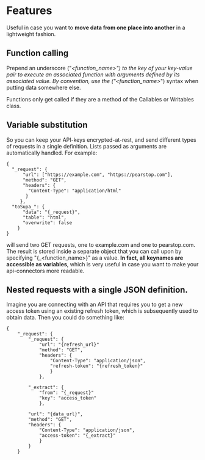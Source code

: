 # Features

Useful in case you want to **move data from one place into another** in a lightweight fashion.

## Function calling
Prepend an underscore ("_<function_name>") to the key of your key-value pair to execute an associated function with arguments defined by its associated value. By convention, use the ("<function_name>_") syntax when putting data somewhere else. 

Functions only get called if they are a method of the Callables or Writables class.

## Variable substitution
So you can keep your API-keys encrypted-at-rest, and send different types of requests in a single definition. Lists passed as arguments are automatically handled. For example:

```
{
  "_request": {
      "url": ["https://example.com", "https://pearstop.com"],
      "method": "GET",
      "headers": {
        "Content-Type": "application/html"
       }
     },
  "toSupa_": {
      "data": "{_request}",
      "table": "html",
      "overwrite": false
    }
}
```

will send two GET requests, one to example.com and one to pearstop.com. The result is stored inside a separate object that you can call upon by specifying "{_<function_name>}" as a value. **In fact, all keynames are accessible as variables**, which is very useful in case you want to make your api-connectors more readable.

## Nested requests with a single JSON definition.
Imagine you are connecting with an API that requires you to get a new access token using an existing refresh token, which is subsequently used to obtain data. Then you could do something like:

```
{
    "_request": {
        "_request": {
            "url": "{refresh_url}"
            "method": "GET",
            "headers": {
                "Content-Type": "application/json",
                "refresh-token": "{refresh_token}"
                }
            },

        "_extract": {
            "from": "{_request}"
            "key": "access_token"
            },

        "url": "{data_url}",
        "method": "GET",
        "headers": {
            "Content-Type": "application/json",
            "access-token": "{_extract}"
            }
        }
    }

```